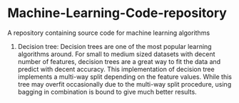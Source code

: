 # Machine-Learning-Code-repository
A repository containing source code for machine learning algorithms

1. Decision tree: Decision trees are one of the most popular learning algorithms around. For small to medium sized datasets with decent 
number of features, decision trees are a great way to fit the data and predict with decent accuracy. This implementation of decision tree
implements a multi-way split depending on the feature values. While this tree may overfit occasionally due to the multi-way split procedure, using bagging in combination is bound to give much better results.
